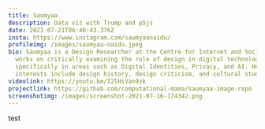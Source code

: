 ```yaml
---
title: Saumyaa
description: Data viz with Trump and p5js
date: 2021-07-21T06:40:43.376Z
insta: https://www.instagram.com/saumyaanaidu/
profileimg: /images/saumyaa-naidu.jpeg
bio: Saumyaa is a Design Researcher at the Centre for Internet and Society. She
  works on critically examining the role of design in digital technologies,
  specifically in areas such as Digital Identities, Privacy, and AI. Her
  interests include design history, design criticism, and cultural studies.
videolink: https://youtu.be/I2lHiVan9zk
projectlink: https://github.com/computational-mama/saumyaa-image-repo
screenshotimg: /images/screenshot-2021-07-16-174342.png
---
```

test